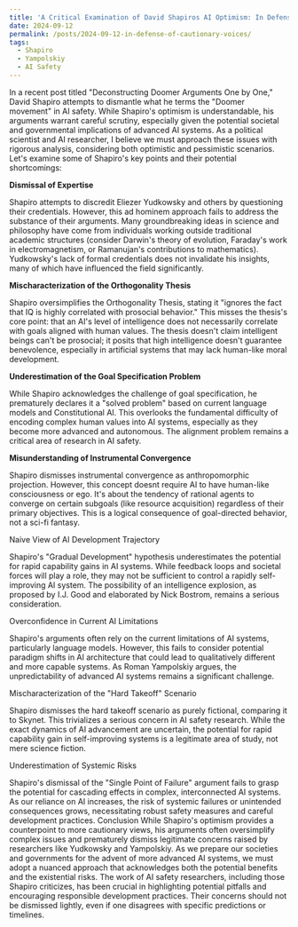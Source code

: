 ```yaml
---
title: 'A Critical Examination of David Shapiros AI Optimism: In Defense of Cautionary Voices'
date: 2024-09-12
permalink: /posts/2024-09-12-in-defense-of-cautionary-voices/
tags:
  - Shapiro
  - Yampolskiy
  - AI Safety
---
```


In a recent post titled "Deconstructing Doomer Arguments One by One," David Shapiro attempts to dismantle what he terms the "Doomer movement" in AI safety. While Shapiro's optimism is understandable, his arguments warrant careful scrutiny, especially given the potential societal and governmental implications of advanced AI systems.
As a political scientist and AI researcher, I believe we must approach these issues with rigorous analysis, considering both optimistic and pessimistic scenarios. Let's examine some of Shapiro's key points and their potential shortcomings:

**Dismissal of Expertise**

Shapiro attempts to discredit Eliezer Yudkowsky and others by questioning their credentials. However, this ad hominem approach fails to address the substance of their arguments. Many groundbreaking ideas in science and philosophy have come from individuals working outside traditional academic structures (consider Darwin's theory of evolution, Faraday's work in electromagnetism, or Ramanujan's contributions to mathematics). Yudkowsky's lack of formal credentials does not invalidate his insights, many of which have influenced the field significantly.

**Mischaracterization of the Orthogonality Thesis**

Shapiro oversimplifies the Orthogonality Thesis, stating it "ignores the fact that IQ is highly correlated with prosocial behavior." This misses the thesis's core point: that an AI's level of intelligence does not necessarily correlate with goals aligned with human values. The thesis doesn't claim intelligent beings can't be prosocial; it posits that high intelligence doesn't guarantee benevolence, especially in artificial systems that may lack human-like moral development.

**Underestimation of the Goal Specification Problem**

While Shapiro acknowledges the challenge of goal specification, he prematurely declares it a "solved problem" based on current language models and Constitutional AI. This overlooks the fundamental difficulty of encoding complex human values into AI systems, especially as they become more advanced and autonomous. The alignment problem remains a critical area of research in AI safety.

**Misunderstanding of Instrumental Convergence**

Shapiro dismisses instrumental convergence as anthropomorphic projection. However, this concept doesnt require AI to have human-like consciousness or ego. It's about the tendency of rational agents to converge on certain subgoals (like resource acquisition) regardless of their primary objectives. This is a logical consequence of goal-directed behavior, not a sci-fi fantasy.

Naive View of AI Development Trajectory

Shapiro's "Gradual Development" hypothesis underestimates the potential for rapid capability gains in AI systems. While feedback loops and societal forces will play a role, they may not be sufficient to control a rapidly self-improving AI system. The possibility of an intelligence explosion, as proposed by I.J. Good and elaborated by Nick Bostrom, remains a serious consideration.

Overconfidence in Current AI Limitations

Shapiro's arguments often rely on the current limitations of AI systems, particularly language models. However, this fails to consider potential paradigm shifts in AI architecture that could lead to qualitatively different and more capable systems. As Roman Yampolskiy argues, the unpredictability of advanced AI systems remains a significant challenge.

Mischaracterization of the "Hard Takeoff" Scenario

Shapiro dismisses the hard takeoff scenario as purely fictional, comparing it to Skynet. This trivializes a serious concern in AI safety research. While the exact dynamics of AI advancement are uncertain, the potential for rapid capability gain in self-improving systems is a legitimate area of study, not mere science fiction.

Underestimation of Systemic Risks

Shapiro's dismissal of the "Single Point of Failure" argument fails to grasp the potential for cascading effects in complex, interconnected AI systems. As our reliance on AI increases, the risk of systemic failures or unintended consequences grows, necessitating robust safety measures and careful development practices.
Conclusion
While Shapiro's optimism provides a counterpoint to more cautionary views, his arguments often oversimplify complex issues and prematurely dismiss legitimate concerns raised by researchers like Yudkowsky and Yampolskiy. As we prepare our societies and governments for the advent of more advanced AI systems, we must adopt a nuanced approach that acknowledges both the potential benefits and the existential risks.
The work of AI safety researchers, including those Shapiro criticizes, has been crucial in highlighting potential pitfalls and encouraging responsible development practices. Their concerns should not be dismissed lightly, even if one disagrees with specific predictions or timelines.
